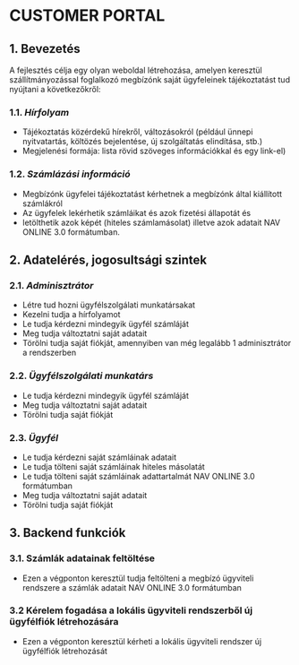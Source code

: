 # CUSTOMER PORTAL
## 1. Bevezetés

A fejlesztés célja egy olyan weboldal létrehozása, amelyen keresztül szállítmányozással foglalkozó megbízónk saját ügyfeleinek tájékoztatást tud nyújtani a következőkről:

### 1.1. _Hírfolyam_
- Tájékoztatás közérdekű hírekről, változásokról (például ünnepi nyitvatartás, költözés bejelentése, új szolgáltatás elindítása, stb.)
- Megjelenési formája: lista rövid szöveges információkkal és egy link-el)

### 1.2. _Számlázási információ_
- Megbízónk ügyfelei tájékoztatást kérhetnek a megbízónk által kiállított számlákról
- Az ügyfelek lekérhetik számláikat és azok fizetési állapotát és
- letölthetik azok képét (hiteles számlamásolat) illetve azok adatait NAV ONLINE 3.0 formátumban.

## 2. Adatelérés, jogosultsági szintek
### 2.1. _Adminisztrátor_
- Létre tud hozni ügyfélszolgálati munkatársakat
- Kezelni tudja a hírfolyamot
- Le tudja kérdezni mindegyik ügyfél számláját
- Meg tudja változtatni saját adatait
- Törölni tudja saját fiókját, amennyiben van még legalább 1 adminisztrátor a rendszerben

### 2.2. _Ügyfélszolgálati munkatárs_
- Le tudja kérdezni mindegyik ügyfél számláját
- Meg tudja változtatni saját adatait
- Törölni tudja saját fiókját

### 2.3. _Ügyfél_
- Le tudja kérdezni saját számláinak adatait
- Le tudja tölteni saját számláinak hiteles másolatát
- Le tudja tölteni saját számláinak adattartalmát NAV ONLINE 3.0 formátumban
- Meg tudja változtatni saját adatait
- Törölni tudja saját fiókját


## 3. Backend funkciók
### 3.1. Számlák adatainak feltöltése
- Ezen a végponton keresztül tudja feltölteni a megbízó ügyviteli rendszere a számlák adatait NAV ONLINE 3.0 formátumban
### 3.2 Kérelem fogadása a lokális ügyviteli rendszerből új ügyfélfiók létrehozására
- Ezen a végponton keresztül kérheti a lokális ügyviteli rendszer új ügyfélfiók létrehozását
